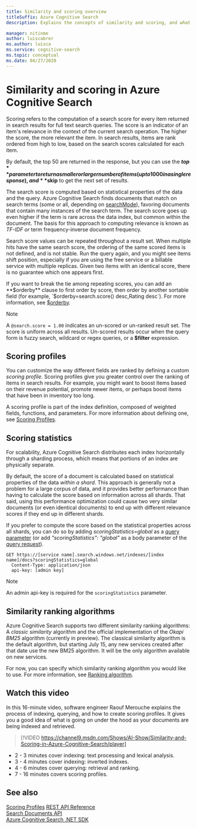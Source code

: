 ```yaml
---
title: Similarity and scoring overview
titleSuffix: Azure Cognitive Search
description: Explains the concepts of similarity and scoring, and what a developer can do to customize the scoring result.

manager: nitinme
author: luiscabrer
ms.author: luisca
ms.service: cognitive-search
ms.topic: conceptual
ms.date: 04/27/2020
---
```

# Similarity and scoring in Azure Cognitive Search

Scoring refers to the computation of a search score for every item returned in search results for full text search queries. The score is an indicator of an item's relevance in the context of the current search operation. The higher the score, the more relevant the item. In search results, items are rank ordered from high to low, based on the search scores calculated for each item. 

By default, the top 50 are returned in the response, but you can use the **$top** parameter to return a smaller or larger number of items (up to 1000 in a single response), and **$skip** to get the next set of results.

The search score is computed based on statistical properties of the data and the query. Azure Cognitive Search finds documents that match on search terms (some or all, depending on [searchMode](https://docs.microsoft.com/rest/api/searchservice/search-documents#searchmodeany--all-optional)), favoring documents that contain many instances of the search term. The search score goes up even higher if the term is rare across the data index, but common within the document. The basis for this approach to computing relevance is known as *TF-IDF or* term frequency-inverse document frequency.

Search score values can be repeated throughout a result set. When multiple hits have the same search score, the ordering of the same scored items is not defined, and is not stable. Run the query again, and you might see items shift position, especially if you are using the free service or a billable service with multiple replicas. Given two items with an identical score, there is no guarantee which one appears first.

If you want to break the tie among repeating scores, you can add an **$orderby** clause to first order by score, then order by another sortable field (for example, `$orderby=search.score() desc,Rating desc`). For more information, see [$orderby](https://docs.microsoft.com/azure/search/search-query-odata-orderby).

> [!NOTE]
> A `@search.score = 1.00` indicates an un-scored or un-ranked result set. The score is uniform across all results. Un-scored results occur when the query form is fuzzy search, wildcard or regex queries, or a **$filter** expression. 

## Scoring profiles

You can customize the way different fields are ranked by defining a custom *scoring profile*. Scoring profiles give you greater control over the ranking of items in search results. For example, you might want to boost items based on their revenue potential, promote newer items, or perhaps boost items that have been in inventory too long. 

A scoring profile is part of the index definition, composed of weighted fields, functions, and parameters. For more information about defining one, see [Scoring Profiles](index-add-scoring-profiles.md).

## Scoring statistics

For scalability, Azure Cognitive Search distributes each index horizontally through a sharding process, which means that portions of an index are physically separate.

By default, the score of a document is calculated based on statistical properties of the data *within a shard*. This approach is generally not a problem for a large corpus of data, and it provides better performance than having to calculate the score based on information across all shards. That said, using this performance optimization could cause two very similar documents (or even identical documents) to end up with different relevance scores if they end up in different shards.

If you prefer to compute the score based on the statistical properties across all shards, you can do so by adding *scoringStatistics=global* as a [query parameter](https://docs.microsoft.com/rest/api/searchservice/search-documents) (or add *"scoringStatistics": "global"* as a body parameter of the [query request](https://docs.microsoft.com/rest/api/searchservice/search-documents)).

```http
GET https://[service name].search.windows.net/indexes/[index name]/docs?scoringStatistics=global
  Content-Type: application/json
  api-key: [admin key]  
```

> [!NOTE]
> An admin api-key is required for the `scoringStatistics` parameter.

## Similarity ranking algorithms

Azure Cognitive Search supports two different similarity ranking algorithms: A *classic similarity* algorithm and the official implementation of the *Okapi BM25* algorithm (currently in preview). The classical similarity algorithm is the default algorithm, but starting July 15, any new services created after that date use the new BM25 algorithm. It will be the only algorithm available on new services.

For now, you can specify which similarity ranking algorithm you would like to use. For more information, see [Ranking algorithm](index-ranking-similarity.md).

## Watch this video

In this 16-minute video, software engineer Raouf Merouche explains the process of indexing, querying, and how to create scoring profiles. It gives you a good idea of what is going on under the hood as your documents are being indexed and retrieved.

>[!VIDEO https://channel9.msdn.com/Shows/AI-Show/Similarity-and-Scoring-in-Azure-Cognitive-Search/player]

+ 2 - 3 minutes cover indexing: text processing and lexical analysis.
+ 3 - 4 minutes cover indexing: inverted indexes.
+ 4 - 6 minutes cover querying: retrieval and ranking.
+ 7 - 16 minutes covers scoring profiles.

## See also

 [Scoring Profiles](index-add-scoring-profiles.md)
 [REST API Reference](https://docs.microsoft.com/rest/api/searchservice/)   
 [Search Documents API](https://docs.microsoft.com/rest/api/searchservice/search-documents)   
 [Azure Cognitive Search .NET SDK](https://docs.microsoft.com/dotnet/api/overview/azure/search?view=azure-dotnet)  
